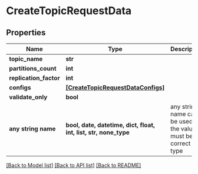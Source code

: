 # CreateTopicRequestData


## Properties
Name | Type | Description | Notes
------------ | ------------- | ------------- | -------------
**topic_name** | **str** |  | 
**partitions_count** | **int** |  | [optional] 
**replication_factor** | **int** |  | [optional] 
**configs** | [**[CreateTopicRequestDataConfigs]**](CreateTopicRequestDataConfigs.md) |  | [optional] 
**validate_only** | **bool** |  | [optional] 
**any string name** | **bool, date, datetime, dict, float, int, list, str, none_type** | any string name can be used but the value must be the correct type | [optional]

[[Back to Model list]](../README.md#documentation-for-models) [[Back to API list]](../README.md#documentation-for-api-endpoints) [[Back to README]](../README.md)


